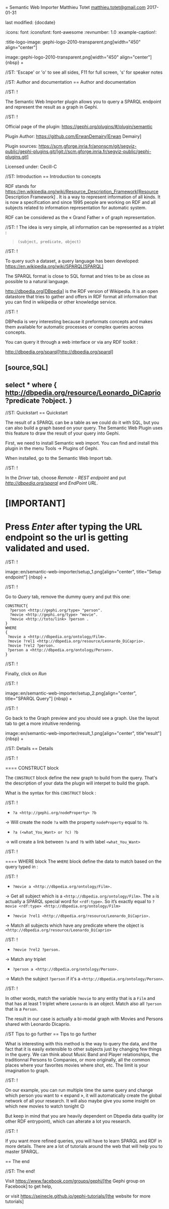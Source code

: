 =  Semantic Web Importer
Matthieu Totet <matthieu.totet@gmail.com>
2017-01-31

last modified: {docdate}

:icons: font
:iconsfont:   font-awesome
:revnumber: 1.0
:example-caption!:

:title-logo-image: gephi-logo-2010-transparent.png[width="450" align="center"]

image::gephi-logo-2010-transparent.png[width="450" align="center"]
{nbsp} +

//ST: 'Escape' or 'o' to see all sides, F11 for full screen, 's' for speaker notes

//ST: Author and documentation
== Author and documentation

//ST: !

The Semantic Web Importer plugin allows you to query a SPARQL endpoint and represent the result as a graph in Gephi.

//ST: !

Official page of the plugin: https://gephi.org/plugins/#/plugin/semantic

Plugin Author: https://github.com/ErwanDemairy[Erwan Demairy]

Plugin sources: https://scm.gforge.inria.fr/anonscm/git/segviz-public/gephi-plugins.git/[git://scm.gforge.inria.fr/segviz-public/gephi-plugins.git]

Licensed under: Cecill-C


//ST: Introduction
== Introduction to concepts

RDF stands for https://en.wikipedia.org/wiki/Resource_Description_Framework[Resource Description Framework] .
It is a way to represent information of all kinds.
It is now a specification and since 1995 people are working on RDF and all subjects related to information representation for automatic system.

RDF can be considered as the « Grand Father » of graph representation.

//ST: !
The idea is very simple, all information can be represented as a triplet :

> `(subject, predicate, object)`

//ST: !

To query such a dataset, a query language has been developed: https://en.wikipedia.org/wiki/SPARQL[SPARQL]

The SPARQL format is close to SQL format and tries to be as close as possible to a natural language.

http://dbpedia.org[DBpedia] is the RDF version of Wikipedia. It is an open datastore that tries to gather and offers in RDF format all information that you can find in wikipedia or other knowledge service.

//ST: !

DBPedia is very interesting because it preformats concepts and makes them available for automatic processes or complex queries across concepts.

You can query it through a web interface or via any RDF toolkit :

http://dbpedia.org/sparql[http://dbpedia.org/sparql]

[source,SQL]
----
select *
where
{
  <http://dbpedia.org/resource/Leonardo_DiCaprio> ?predicate ?object.
}
----

//ST: Quickstart
== Quickstart

The result of a SPARQL can be a table as we could do it with SQL, but you can also build a graph based on your query.
The Semantic Web Plugin uses this feature to draw the result of your query into Gephi.

First, we need to install Semantic web import. You can find and install this plugin in the menu Tools -> Plugins of Gephi.

When installed, go to the Semantic Web Import tab.

//ST: !

In the *Driver* tab, choose *Remote - REST endpoint* and put *http://dbpedia.org/sparql* and *EndPoint URL*.

[IMPORTANT]
====
Press *Enter* after typing the URL endpoint so the url is getting validated and used.
====

//ST: !

image::en/semantic-web-importer/setup_1.png[align="center", title="Setup endpoint"]
{nbsp} +

//ST: !

Go to *Query* tab, remove the dummy query and put this one:
```
CONSTRUCT{
  ?person <http://gephi.org/type> "person".
  ?movie <http://gephi.org/type> "movie".
  ?movie <http://toto/link> ?person .
}
WHERE
{
 ?movie a <http://dbpedia.org/ontology/Film>.
 ?movie ?rel1 <http://dbpedia.org/resource/Leonardo_DiCaprio>.
 ?movie ?rel2 ?person.
 ?person a <http://dbpedia.org/ontology/Person>.
}
```
//ST: !

Finally, click on *Run*

//ST: !

image::en/semantic-web-importer/setup_2.png[align="center", title="SPARQL Query"]
{nbsp} +

//ST: !

Go back to the Graph preview and you should see a graph. Use the layout tab to get a more intuitive rendering.

image::en/semantic-web-importer/result_1.png[align="center", title"result"]
{nbsp} +

//ST: Details
== Details

//ST: !

==== CONSTRUCT block

The `CONSTRUCT` block define the new graph to build from the query. That's the description of your data the plugin will interpet
to build the graph.

What is the syntax for this `CONSTRUCT` block :

//ST: !

- `?a <http://gephi.org/nodeProperty> ?b`

-> Will create the node `?a` with the property `nodeProperty` equal to `?b`.

- `?a (<what_You_Want> or ?c) ?b`

-> will create a link between `?a` and `?b` with label `<what_You_Want>`

//ST: !

==== WHERE block
The `WHERE` block define the data to match based on the query typed in :

//ST: !

- `?movie a <http://dbpedia.org/ontology/Film>.`

-> Get all subject which is a `<http://dbpedia.org/ontology/Film>`.
The `a` is actually a SPARQL special word for `<rdf:type>`.
So it’s exactly equal to `?movie <rdf:type> <http://dbpedia.org/ontology/Film>`

- `?movie ?rel1 <http://dbpedia.org/resource/Leonardo_DiCaprio>.`

-> Match all subjects which have any predicate where the object is `<http://dbpedia.org/resource/Leonardo_DiCaprio>`

//ST: !

- `?movie ?rel2 ?person.`

-> Match any triplet

- `?person a <http://dbpedia.org/ontology/Person>.`

-> Match the subject `?person` if it's a  `<http://dbpedia.org/ontology/Person>`.

//ST: !

In other words, match the variable `?movie` to any entity that is a `Film` and that has at least 1 triplet where `Leonardo` is an object. Match also all `?person` that is a `Person`.

The result in our case is actually a bi-modal graph with Movies and Persons shared with Leonardo Dicaprio.

//ST Tips to go further
== Tips to go further

What is interesting with this method is the way to query the data, and the fact that it is easily extensible to other subjects just by changing few things in the query.
We can think about Music Band and Player relationships, the traditionnal Persons to Companies, or more originally, all the common places where your favorites movies where shot, etc.
The limit is your imagination to graph.

//ST: !

On our example, you can run multiple time the same query and change which person you want to « expand », it will automatically create the global network of all your research.
It will also maybe give you some insight on which new movies to watch tonight 😉

But keep in mind that you are heavily dependent on Dbpedia data quality (or other RDF entrypoint), which can alterate a lot you research.

//ST: !

If you want more refined queries, you will have to learn SPARQL and RDF in more details. There are a lot of tutorials around the web that will help you to master SPARQL.

== The end

//ST: The end!

Visit https://www.facebook.com/groups/gephi/[the Gephi group on Facebook] to get help,

or visit https://seinecle.github.io/gephi-tutorials/[the website for more tutorials]
